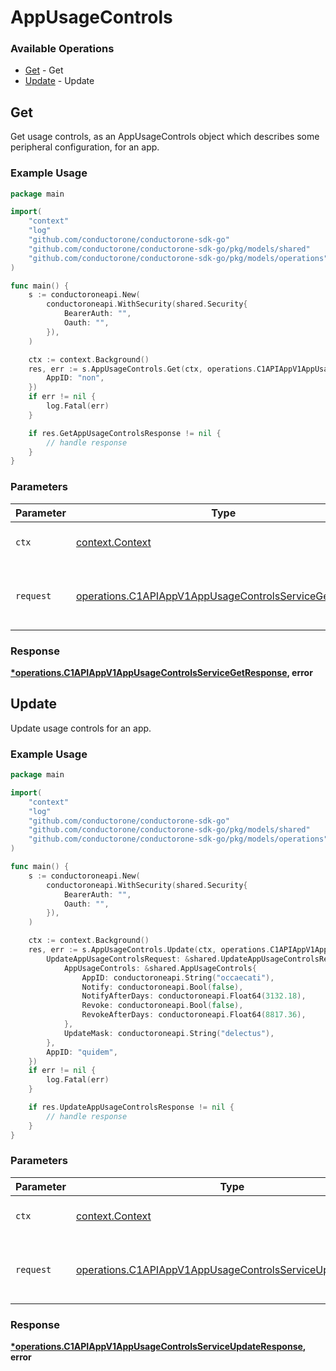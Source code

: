 # AppUsageControls

### Available Operations

* [Get](#get) - Get
* [Update](#update) - Update

## Get

Get usage controls, as an AppUsageControls object which describes some peripheral configuration, for an app.

### Example Usage

```go
package main

import(
	"context"
	"log"
	"github.com/conductorone/conductorone-sdk-go"
	"github.com/conductorone/conductorone-sdk-go/pkg/models/shared"
	"github.com/conductorone/conductorone-sdk-go/pkg/models/operations"
)

func main() {
    s := conductoroneapi.New(
        conductoroneapi.WithSecurity(shared.Security{
            BearerAuth: "",
            Oauth: "",
        }),
    )

    ctx := context.Background()
    res, err := s.AppUsageControls.Get(ctx, operations.C1APIAppV1AppUsageControlsServiceGetRequest{
        AppID: "non",
    })
    if err != nil {
        log.Fatal(err)
    }

    if res.GetAppUsageControlsResponse != nil {
        // handle response
    }
}
```

### Parameters

| Parameter                                                                                                                        | Type                                                                                                                             | Required                                                                                                                         | Description                                                                                                                      |
| -------------------------------------------------------------------------------------------------------------------------------- | -------------------------------------------------------------------------------------------------------------------------------- | -------------------------------------------------------------------------------------------------------------------------------- | -------------------------------------------------------------------------------------------------------------------------------- |
| `ctx`                                                                                                                            | [context.Context](https://pkg.go.dev/context#Context)                                                                            | :heavy_check_mark:                                                                                                               | The context to use for the request.                                                                                              |
| `request`                                                                                                                        | [operations.C1APIAppV1AppUsageControlsServiceGetRequest](../../models/operations/c1apiappv1appusagecontrolsservicegetrequest.md) | :heavy_check_mark:                                                                                                               | The request object to use for the request.                                                                                       |


### Response

**[*operations.C1APIAppV1AppUsageControlsServiceGetResponse](../../models/operations/c1apiappv1appusagecontrolsservicegetresponse.md), error**


## Update

Update usage controls for an app.

### Example Usage

```go
package main

import(
	"context"
	"log"
	"github.com/conductorone/conductorone-sdk-go"
	"github.com/conductorone/conductorone-sdk-go/pkg/models/shared"
	"github.com/conductorone/conductorone-sdk-go/pkg/models/operations"
)

func main() {
    s := conductoroneapi.New(
        conductoroneapi.WithSecurity(shared.Security{
            BearerAuth: "",
            Oauth: "",
        }),
    )

    ctx := context.Background()
    res, err := s.AppUsageControls.Update(ctx, operations.C1APIAppV1AppUsageControlsServiceUpdateRequest{
        UpdateAppUsageControlsRequest: &shared.UpdateAppUsageControlsRequest{
            AppUsageControls: &shared.AppUsageControls{
                AppID: conductoroneapi.String("occaecati"),
                Notify: conductoroneapi.Bool(false),
                NotifyAfterDays: conductoroneapi.Float64(3132.18),
                Revoke: conductoroneapi.Bool(false),
                RevokeAfterDays: conductoroneapi.Float64(8817.36),
            },
            UpdateMask: conductoroneapi.String("delectus"),
        },
        AppID: "quidem",
    })
    if err != nil {
        log.Fatal(err)
    }

    if res.UpdateAppUsageControlsResponse != nil {
        // handle response
    }
}
```

### Parameters

| Parameter                                                                                                                              | Type                                                                                                                                   | Required                                                                                                                               | Description                                                                                                                            |
| -------------------------------------------------------------------------------------------------------------------------------------- | -------------------------------------------------------------------------------------------------------------------------------------- | -------------------------------------------------------------------------------------------------------------------------------------- | -------------------------------------------------------------------------------------------------------------------------------------- |
| `ctx`                                                                                                                                  | [context.Context](https://pkg.go.dev/context#Context)                                                                                  | :heavy_check_mark:                                                                                                                     | The context to use for the request.                                                                                                    |
| `request`                                                                                                                              | [operations.C1APIAppV1AppUsageControlsServiceUpdateRequest](../../models/operations/c1apiappv1appusagecontrolsserviceupdaterequest.md) | :heavy_check_mark:                                                                                                                     | The request object to use for the request.                                                                                             |


### Response

**[*operations.C1APIAppV1AppUsageControlsServiceUpdateResponse](../../models/operations/c1apiappv1appusagecontrolsserviceupdateresponse.md), error**

